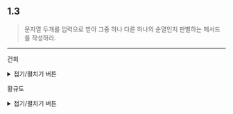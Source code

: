 ## 1.3
> 문자열 두개를 입력으로 받아 그중 하나 다른 하나의 순열인지 판별하는 메서드를 작성하라.
***
건희
<details>
<summary>접기/펼치기 버튼</summary>

문자열 제한 조건 : 소문자
  
``` c
  
#include <stdio.h>

int main(int argc, char* argv[])
{
	char *s1, *s2;
	int	 alpha[26] = {0,};

	s1 = argv[1];
	s2 = argv[2];
	
	while (*s1 != '\0')
	{
		alpha[*s1 - 'a']++;
		s1++;
	}

	while (*s2 != '\0')
	{
		alpha[*s2 - 'a']--;
		s2++;
	}
	
	for (int i = 0; i < 26; i++)
		if (alpha[i] < 0)
		{
			printf("False\n");
			return -1;
		}
	
	printf("True\n");
	return 0;
}

  
```
  
</details>

황규도
<details>
<summary>접기/펼치기 버튼</summary>
	
``` python

def solve(a, b):
    a = sorted(a)
    b = sorted(b)
    return a == b
	
```
		    
</details>

